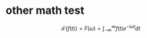 # other math test

$$\mathcal{F}\{f(t)\} = F(\omega) = \int_{-\infty}^{\infty} f(t) e^{-i\omega t} dt$$
